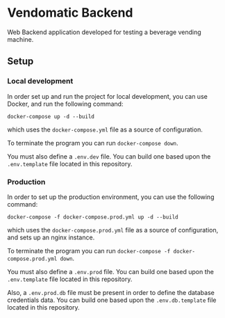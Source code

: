 # Vendomatic Backend

Web Backend application developed for testing a beverage vending machine.

## Setup

### Local development

In order set up and run the project for local development, you can use Docker, and run the following command:

`docker-compose up -d --build`

which uses the `docker-compose.yml` file as a source of configuration.

To terminate the program you can run `docker-compose down`.

You must also define a `.env.dev` file. You can build one based upon the `.env.template` file located in this repository.

### Production

In order to set up the production environment, you can use the following command:

`docker-compose -f docker-compose.prod.yml up -d --build`

which uses the `docker-compose.prod.yml` file as a source of configuration, and sets up an nginx instance.

To terminate the program you can run `docker-compose -f docker-compose.prod.yml down`.

You must also define a `.env.prod` file. You can build one based upon the `.env.template` file located in this repository.

Also, a `.env.prod.db` file must be present in order to define the database credentials data. You can build one based upon the `.env.db.template` file located in this repository.
